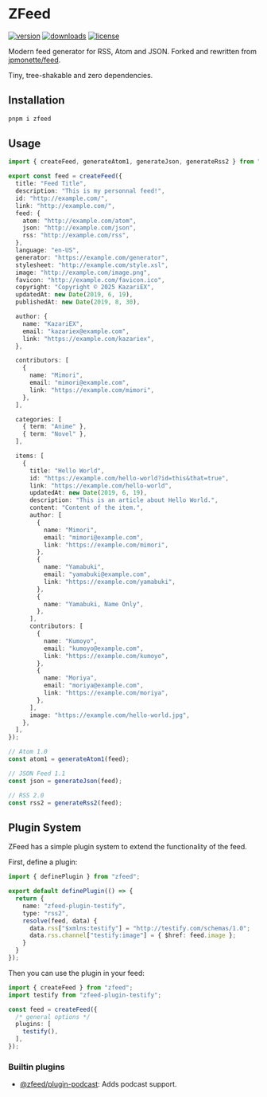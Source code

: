 # ZFeed

[![version](https://img.shields.io/npm/v/zfeed?color=white&labelColor=FFA602&label=npm)](https://www.npmjs.com/package/zfeed)
[![downloads](https://img.shields.io/npm/dm/zfeed?color=white&labelColor=FFA602&label=downloads)](https://www.npmjs.com/package/zfeed)
[![license](https://img.shields.io/npm/l/zfeed?color=white&labelColor=FFA602&label=license)](/LICENSE)

Modern feed generator for RSS, Atom and JSON. Forked and rewritten from [jpmonette/feed](https://github.com/jpmonette/feed).

Tiny, tree-shakable and zero dependencies.

## Installation

```bash
pnpm i zfeed
```

## Usage

```ts
import { createFeed, generateAtom1, generateJson, generateRss2 } from "zfeed";

export const feed = createFeed({
  title: "Feed Title",
  description: "This is my personnal feed!",
  id: "http://example.com/",
  link: "http://example.com/",
  feed: {
    atom: "http://example.com/atom",
    json: "http://example.com/json",
    rss: "http://example.com/rss",
  },
  language: "en-US",
  generator: "https://example.com/generator",
  stylesheet: "http://example.com/style.xsl",
  image: "http://example.com/image.png",
  favicon: "http://example.com/favicon.ico",
  copyright: "Copyright © 2025 KazariEX",
  updatedAt: new Date(2019, 6, 19),
  publishedAt: new Date(2019, 8, 30),

  author: {
    name: "KazariEX",
    email: "kazariex@example.com",
    link: "https://example.com/kazariex",
  },

  contributors: [
    {
      name: "Mimori",
      email: "mimori@example.com",
      link: "https://example.com/mimori",
    },
  ],

  categories: [
    { term: "Anime" },
    { term: "Novel" },
  ],

  items: [
    {
      title: "Hello World",
      id: "https://example.com/hello-world?id=this&that=true",
      link: "https://example.com/hello-world",
      updatedAt: new Date(2019, 6, 19),
      description: "This is an article about Hello World.",
      content: "Content of the item.",
      author: [
        {
          name: "Mimori",
          email: "mimori@example.com",
          link: "https://example.com/mimori",
        },
        {
          name: "Yamabuki",
          email: "yamabuki@example.com",
          link: "https://example.com/yamabuki",
        },
        {
          name: "Yamabuki, Name Only",
        },
      ],
      contributors: [
        {
          name: "Kumoyo",
          email: "kumoyo@example.com",
          link: "https://example.com/kumoyo",
        },
        {
          name: "Moriya",
          email: "moriya@example.com",
          link: "https://example.com/moriya",
        },
      ],
      image: "https://example.com/hello-world.jpg",
    },
  ],
});

// Atom 1.0
const atom1 = generateAtom1(feed);

// JSON Feed 1.1
const json = generateJson(feed);

// RSS 2.0
const rss2 = generateRss2(feed);
```

## Plugin System

ZFeed has a simple plugin system to extend the functionality of the feed.

First, define a plugin:

```ts
import { definePlugin } from "zfeed";

export default definePlugin(() => {
  return {
    name: "zfeed-plugin-testify",
    type: "rss2",
    resolve(feed, data) {
      data.rss["$xmlns:testify"] = "http://testify.com/schemas/1.0";
      data.rss.channel["testify:image"] = { $href: feed.image };
    }
  }
});
```

Then you can use the plugin in your feed:

```ts
import { createFeed } from "zfeed";
import testify from "zfeed-plugin-testify";

const feed = createFeed({
  /* general options */
  plugins: [
    testify(),
  ],
});
```

### Builtin plugins

- [@zfeed/plugin-podcast](/packages/plugin-podcast): Adds podcast support.
